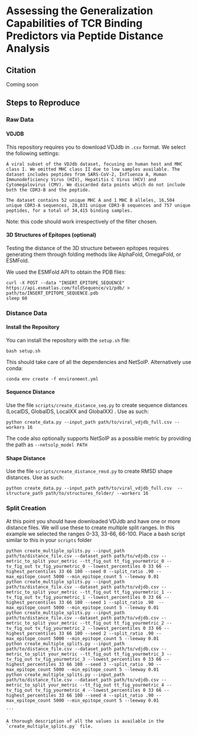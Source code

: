 # Assessing the Generalization Capabilities of TCR Binding Predictors via Peptide Distance Analysis

## Citation

Coming soon

## Steps to Reproduce

### Raw Data

#### VDJDB

This repository requires you to download VDJdb in `.csv` format. We select the following settings:

```
A viral subset of the VDJdb dataset, focusing on human host and MHC class I. We omitted MHC class II due to low samples available. The dataset includes peptides from SARS-CoV-2, Influenza A, Human Immunodeficiency Virus (HIV), Hepatitis C Virus (HCV) and Cytomegalovirus (CMV). We discarded data points which do not include both the CDR3-B and the peptide.

The dataset contains 52 unique MHC A and 1 MHC B alleles, 16,504 unique CDR3-A sequences, 28,831 unique CDR3-B sequences and 757 unique peptides, for a total of 34,415 binding samples.
```

Note: this code should work irrespectively of the filter chosen.

#### 3D Structures of Epitopes (optional)

Testing the distance of the 3D structure between epitopes requires generating them through folding methods like AlphaFold, OmegaFold, or ESMFold. 

We used the ESMFold API to obtain the PDB files:

```
curl -X POST --data "INSERT_EPITOPE_SEQUENCE" https://api.esmatlas.com/foldSequence/v1/pdb/ > path/to/INSERT_EPITOPE_SEQUENCE.pdb
sleep 60
```

### Distance Data

#### Install the Repository

You can install the repository with the `setup.sh` file:

```
bash setup.sh
```

This should take care of all the dependencies and NetSolP. Alternatively use conda:

```
conda env create -f environment.yml
```


#### Sequence Distance

Use the file `scripts/create_distance_seq.py` to create sequence distances (LocalDS, GlobalDS, LocalXX and GlobalXX) . Use as such:


```
python create_data.py --input_path path/to/viral_vdjdb_full.csv --workers 16
```

The code also optionally supports NetSolP as a possible metric by providing the path as `--netsolp_model PATH`

#### Shape Distance

Use the file `scripts/create_distance_rmsd.py` to create RMSD shape distances. Use as such:


```
python create_data.py --input_path path/to/viral_vdjdb_full.csv  --structure_path path/to/structures_folder/ --workers 16
```

### Split Creation


At this point you should have downloaded VDJdb and have one or more distance files. We will use these to create multiple split ranges. In this example we selected the ranges 0-33, 33-66, 66-100. Place a bash script similar to this in your `scripts` folder

````
python create_multiple_splits.py --input_path path/to/distance_file.csv --dataset_path path/to/vdjdb.csv --metric_to_split your_metric --tt_fig_out tt_fig_yourmetric_0 --tv_fig_out tv_fig_yourmetric_0 --lowest_percentiles 0 33 66 --highest_percentiles 33 66 100 --seed 0 --split_ratio .90 --max_epitope_count 5000 --min_epitope_count 5 --leeway 0.01
python create_multiple_splits.py --input_path path/to/distance_file.csv --dataset_path path/to/vdjdb.csv --metric_to_split your_metric --tt_fig_out tt_fig_yourmetric_1 --tv_fig_out tv_fig_yourmetric_1 --lowest_percentiles 0 33 66 --highest_percentiles 33 66 100 --seed 1 --split_ratio .90  --max_epitope_count 5000 --min_epitope_count 5 --leeway 0.01
python create_multiple_splits.py --input_path path/to/distance_file.csv --dataset_path path/to/vdjdb.csv --metric_to_split your_metric --tt_fig_out tt_fig_yourmetric_2 --tv_fig_out tv_fig_yourmetric_2 --lowest_percentiles 0 33 66 --highest_percentiles 33 66 100 --seed 2 --split_ratio .90 --max_epitope_count 5000 --min_epitope_count 5 --leeway 0.01
python create_multiple_splits.py --input_path path/to/distance_file.csv --dataset_path path/to/vdjdb.csv --metric_to_split your_metric --tt_fig_out tt_fig_yourmetric_3 --tv_fig_out tv_fig_yourmetric_3 --lowest_percentiles 0 33 66 --highest_percentiles 33 66 100 --seed 3 --split_ratio .90 --max_epitope_count 5000 --min_epitope_count 5 --leeway 0.01
python create_multiple_splits.py --input_path path/to/distance_file.csv --dataset_path path/to/vdjdb.csv --metric_to_split your_metric --tt_fig_out tt_fig_yourmetric_4 --tv_fig_out tv_fig_yourmetric_4 --lowest_percentiles 0 33 66 --highest_percentiles 33 66 100 --seed 4 --split_ratio .90 --max_epitope_count 5000 --min_epitope_count 5 --leeway 0.01

```

A thorough description of all the values is available in the `create_multiple_splits.py` file.